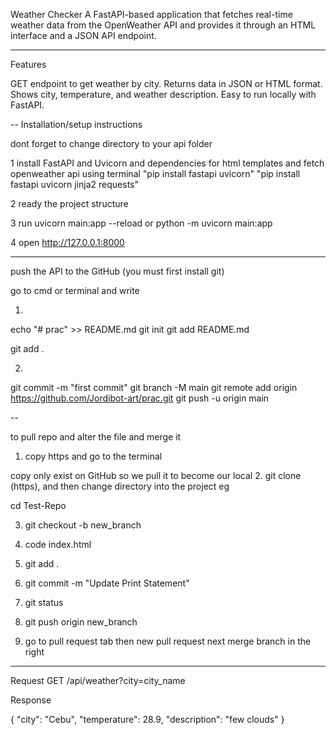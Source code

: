 Weather Checker
A FastAPI-based application that fetches real-time weather data from the OpenWeather API and provides it through an HTML interface and a JSON API endpoint.

---
Features

GET endpoint to get weather by city.
Returns data in JSON or HTML format.
Shows city, temperature, and weather description.
Easy to run locally with FastAPI.

--
Installation/setup instructions

dont forget to change directory to your api folder

1 install FastAPI and Uvicorn and dependencies for html templates and fetch openweather api using terminal
"pip install fastapi uvicorn"
"pip install fastapi uvicorn jinja2 requests"

2 ready the project structure

3 run uvicorn main:app --reload or python -m uvicorn main:app

4 open http://127.0.0.1:8000

---

push the API to the GitHub
(you must first install git)

go to cmd or terminal and write

1.
echo "# prac" >> README.md
git init
git add README.md

git add .

2.
git commit -m "first commit"
git branch -M main
git remote add origin https://github.com/Jordibot-art/prac.git
git push -u origin main

--

to pull repo and alter the file and merge it

1. copy https and go to the terminal

copy only exist on GitHub so we pull it to become our local
2. git clone (https), and then change directory into the project eg 

cd Test-Repo

3. git checkout -b new_branch

4. code index.html

5. git add .

6. git commit -m "Update Print Statement"

7. git status

8. git push origin new_branch

10. go to pull request tab
then new pull request next
merge branch in the right

---
Request
GET /api/weather?city=city_name

Response

{
  "city": "Cebu",
  "temperature": 28.9,
  "description": "few clouds"
}



